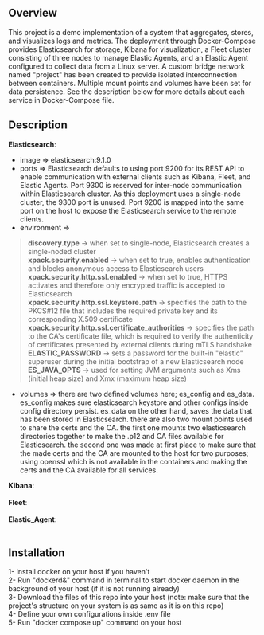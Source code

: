 ## Overview
This project is a demo implementation of a system that aggregates, stores, and visualizes logs and metrics. The deployment through Docker-Compose provides Elasticsearch for storage, Kibana for visualization, a Fleet cluster consisting of three nodes to manage Elastic Agents, and an Elastic Agent configured to collect data from a Linux server. A custom bridge network named "project" has been created to provide isolated interconnection between containers. Multiple mount points and volumes have been set for data persistence. See the description below for more details about each service in Docker-Compose file.

## Description
**Elasticsearch**:<br>
- image => elasticsearch:9.1.0<br>
- ports => Elasticsearch defaults to using port 9200 for its REST API to enable communication with external clients such as Kibana, Fleet, and Elastic Agents. Port 9300 is reserved for inter-node communication within Elasticsearch cluster. As this deployment uses a single-node cluster, the 9300 port is unused. Port 9200 is mapped into the same port on the host to expose the Elasticsearch service to the remote clients.<br>
- environment => <br>
>**discovery.type** -> when set to single-node, Elasticsearch creates a single-noded cluster<br>
>**xpack.security.enabled** -> when set to true, enables authentication and blocks anonymous access to Elasticsearch users<br>
>**xpack.security.http.ssl.enabled** -> when set to true, HTTPS activates and therefore only encrypted traffic is accepted to Elasticsearch<br>
>**xpack.security.http.ssl.keystore.path** -> specifies the path to the PKCS#12 file that includes the required private key and its corresponding X.509 certificate<br>
>**xpack.security.http.ssl.certificate_authorities** -> specifies the path to the CA's certificate file, which is required to verify the authenticity of certificates presented by external clients during mTLS handshake<br>
>**ELASTIC_PASSWORD** -> sets a password for the built-in "elastic" superuser during the initial bootstrap of a new Elasticsearch node<br>
>**ES_JAVA_OPTS** -> used for setting JVM arguments such as Xms (initial heap size) and Xmx (maximum heap size)<br>
- volumes => there are two defined volumes here; es_config and es_data. es_config makes sure elasticsearch keystore and other configs inside config directory persist. es_data on the other hand, saves the data that has been stored in Elasticsearch. there are also two mount points used to share the certs and the CA. the first one mounts two elasticsearch directories together to make the .p12 and CA files available for Elasticsearch. the second one was made at first place to make sure that the made certs and the CA are mounted to the host for two purposes; using openssl which is not available in the containers and making the certs and the CA available for all services.<br>

**Kibana**:<br>
<br>
**Fleet**:<br>
<br>
**Elastic_Agent**:<br>
<br>

## Installation
1- Install docker on your host if you haven't<br>
2- Run "dockerd&" command in terminal to start docker daemon in the background of your host (if it is not running already)<br>
3- Download the files of this repo into your host (note: make sure that the project's structure on your system is as same as it is on this repo)<br>
4- Define your own configurations inside .env file<br>
5- Run "docker compose up" command on your host<br>
